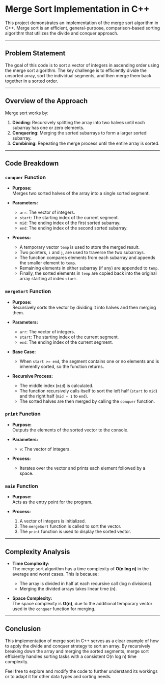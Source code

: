 # Merge Sort Implementation in C++

This project demonstrates an implementation of the merge sort algorithm in C++. Merge sort is an efficient, general-purpose, comparison-based sorting algorithm that utilizes the divide and conquer approach.

---

## Problem Statement

The goal of this code is to sort a vector of integers in ascending order using the merge sort algorithm. The key challenge is to efficiently divide the unsorted array, sort the individual segments, and then merge them back together in a sorted order.

---

## Overview of the Approach

Merge sort works by:
1. **Dividing**: Recursively splitting the array into two halves until each subarray has one or zero elements.
2. **Conquering**: Merging the sorted subarrays to form a larger sorted subarray.
3. **Combining**: Repeating the merge process until the entire array is sorted.

---

## Code Breakdown

### `conquer` Function

- **Purpose:**  
  Merges two sorted halves of the array into a single sorted segment.

- **Parameters:**
  - `arr`: The vector of integers.
  - `start`: The starting index of the current segment.
  - `mid`: The ending index of the first sorted subarray.
  - `end`: The ending index of the second sorted subarray.

- **Process:**
  - A temporary vector `temp` is used to store the merged result.
  - Two pointers, `i` and `j`, are used to traverse the two subarrays.
  - The function compares elements from each subarray and appends the smaller element to `temp`.
  - Remaining elements in either subarray (if any) are appended to `temp`.
  - Finally, the sorted elements in `temp` are copied back into the original array starting at index `start`.

### `mergeSort` Function

- **Purpose:**  
  Recursively sorts the vector by dividing it into halves and then merging them.

- **Parameters:**
  - `arr`: The vector of integers.
  - `start`: The starting index of the current segment.
  - `end`: The ending index of the current segment.

- **Base Case:**
  - When `start >= end`, the segment contains one or no elements and is inherently sorted, so the function returns.

- **Recursive Process:**
  - The middle index (`mid`) is calculated.
  - The function recursively calls itself to sort the left half (`start` to `mid`) and the right half (`mid + 1` to `end`).
  - The sorted halves are then merged by calling the `conquer` function.

### `print` Function

- **Purpose:**  
  Outputs the elements of the sorted vector to the console.

- **Parameters:**  
  - `v`: The vector of integers.

- **Process:**  
  - Iterates over the vector and prints each element followed by a space.

### `main` Function

- **Purpose:**  
  Acts as the entry point for the program.

- **Process:**
  1. A vector of integers is initialized.
  2. The `mergeSort` function is called to sort the vector.
  3. The `print` function is used to display the sorted vector.

---

## Complexity Analysis

- **Time Complexity:**  
  The merge sort algorithm has a time complexity of **O(n log n)** in the average and worst cases. This is because:
  - The array is divided in half at each recursive call (log n divisions).
  - Merging the divided arrays takes linear time (n).

- **Space Complexity:**  
  The space complexity is **O(n)**, due to the additional temporary vector used in the `conquer` function for merging.

---

## Conclusion

This implementation of merge sort in C++ serves as a clear example of how to apply the divide and conquer strategy to sort an array. By recursively breaking down the array and merging the sorted segments, merge sort efficiently handles sorting tasks with a consistent O(n log n) time complexity.

Feel free to explore and modify the code to further understand its workings or to adapt it for other data types and sorting needs.